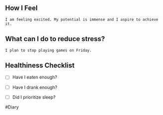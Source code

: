## How I Feel
	I am feeling excited. My potential is immense and I aspire to achieve it.

## What can I do to reduce stress?
	I plan to stop playing games on Friday.
## Healthiness Checklist
- [ ] Have I eaten enough?
- [ ] Have I drank enough?
- [ ] Did I prioritize sleep?




#Diary 